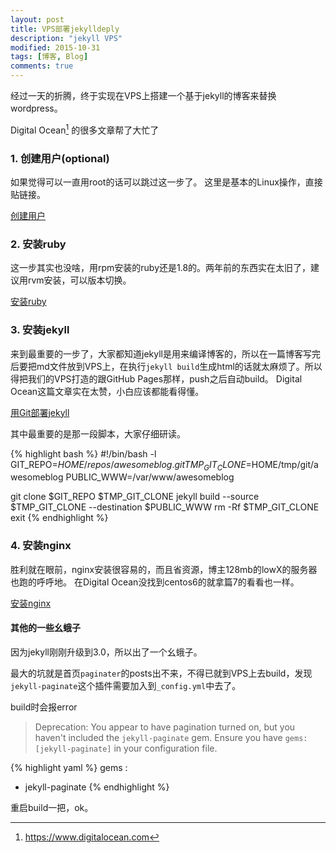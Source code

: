 ```yaml
---
layout: post
title: VPS部署jekylldeply
description: "jekyll VPS"
modified: 2015-10-31
tags: [博客, Blog]
comments: true
---
```


经过一天的折腾，终于实现在VPS上搭建一个基于jekyll的博客来替换wordpress。

Digital Ocean[^1] 的很多文章帮了大忙了
[^1]: <https://www.digitalocean.com>


### 1. 创建用户(optional)
如果觉得可以一直用root的话可以跳过这一步了。
这里是基本的Linux操作，直接贴链接。

[创建用户](https://www.digitalocean.com/community/tutorials/initial-server-setup-with-centos-6)

### 2. 安装ruby
这一步其实也没啥，用rpm安装的ruby还是1.8的。两年前的东西实在太旧了，建议用rvm安装，可以版本切换。

[安装ruby](https://www.digitalocean.com/community/tutorials/how-to-install-ruby-2-1-0-on-centos-6-5-using-rvm)

### 3. 安装jekyll
来到最重要的一步了，大家都知道jekyll是用来编译博客的，所以在一篇博客写完后要把md文件放到VPS上，在执行`jekyll build`生成html的话就太麻烦了。所以得把我们的VPS打造的跟GitHub Pages那样，push之后自动build。
Digital Ocean这篇文章实在太赞，小白应该都能看得懂。

[用Git部署jekyll](https://www.digitalocean.com/community/tutorials/how-to-deploy-jekyll-blogs-with-git)

其中最重要的是那一段脚本，大家仔细研读。

{% highlight bash %}
#!/bin/bash -l
GIT_REPO=$HOME/repos/awesomeblog.git
TMP_GIT_CLONE=$HOME/tmp/git/awesomeblog
PUBLIC_WWW=/var/www/awesomeblog

git clone $GIT_REPO $TMP_GIT_CLONE
jekyll build --source $TMP_GIT_CLONE --destination $PUBLIC_WWW
rm -Rf $TMP_GIT_CLONE
exit
{% endhighlight %}

### 4. 安装nginx
胜利就在眼前，nginx安装很容易的，而且省资源，博主128mb的lowX的服务器也跑的呼呼地。
在Digital Ocean没找到centos6的就拿篇7的看看也一样。

[安装nginx](https://www.digitalocean.com/community/tutorials/how-to-set-up-nginx-server-blocks-on-centos-7)

#### 其他的一些幺蛾子

因为jekyll刚刚升级到3.0，所以出了一个幺蛾子。

最大的坑就是首页`paginater`的posts出不来，不得已就到VPS上去build，发现`jekyll-paginate`这个插件需要加入到`_config.yml`中去了。

build时会报error
> Deprecation: You appear to have pagination turned on, but you haven't included the `jekyll-paginate` gem. Ensure you have `gems: [jekyll-paginate]` in your configuration file.

{% highlight yaml %}
gems :
  - jekyll-paginate
{% endhighlight %}

重启build一把，ok。